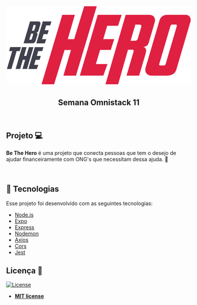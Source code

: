 <h1 align="center">
  <img src ="/frontend/src/assets/logo.svg">
</h1>
<h2 align="center">
  Semana Omnistack 11
</h2>
<br>

## Projeto 💻

**Be The Hero** é uma projeto que conecta pessoas que tem o desejo de ajudar financeiramente com ONG's que necessitam dessa ajuda. 💪

<br>

## :rocket: Tecnologias

Esse projeto foi desenvolvido com as seguintes tecnologias:

- [Node.js](https://nodejs.org/en/)
- [Expo](https://expo.io/)
- [Express](https://expressjs.com/pt-br/)
- [Nodemon](https://www.npmjs.com/package/nodemon)
- [Axios](https://www.npmjs.com/package/axios)
- [Cors](https://www.npmjs.com/package/cors)
- [Jest](https://www.npmjs.com/package/jest)

## Licença :memo:

[![License](http://img.shields.io/:license-mit-blue.svg?style=flat-square)](http://badges.mit-license.org)
- **[MIT license](https://github.com/leoronne/BeTheHero/blob/master/LICENSE)**

## 
